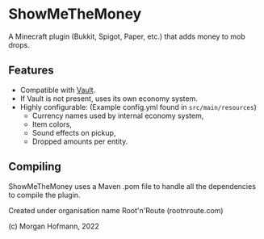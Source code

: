 # ShowMeTheMoney
A Minecraft plugin (Bukkit, Spigot, Paper, etc.) that adds money to mob drops.

## Features
- Compatible with [Vault](https://dev.bukkit.org/projects/vault).
- If Vault is not present, uses its own economy system.
- Highly configurable: (Example config.yml found in `src/main/resources`)
  - Currency names used by internal economy system,
  - Item colors,
  - Sound effects on pickup,
  - Dropped amounts per entity.

## Compiling
ShowMeTheMoney uses a Maven .pom file to handle all the dependencies to compile the plugin.

Created under organisation name Root'n'Route (rootnroute.com)

(c) Morgan Hofmann, 2022
